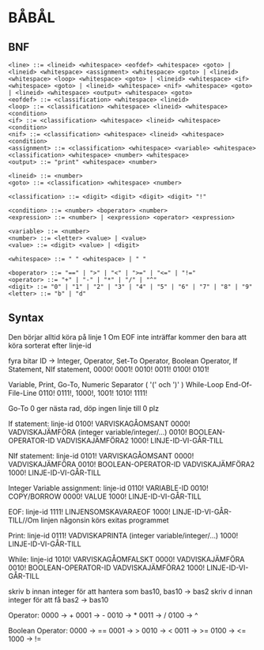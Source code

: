 # BÅBÅL
## BNF
```<program> ::= <line> | <line> "\n" <program>
<line> ::= <lineid> <whitespace> <eofdef> <whitespace> <goto> | <lineid> <whitespace> <assignment> <whitespace> <goto> | <lineid> <whitespace> <loop> <whitespace> <goto> | <lineid> <whitespace> <if> <whitespace> <goto> | <lineid> <whitespace> <nif> <whitespace> <goto> | <lineid> <whitespace> <output> <whitespace> <goto>
<eofdef> ::= <classification> <whitespace> <lineid>
<loop> ::= <classification> <whitespace> <lineid> <whitespace> <condition> 
<if> ::= <classification> <whitespace> <lineid> <whitespace> <condition> 
<nif> ::= <classification> <whitespace> <lineid> <whitespace> <condition> 
<assignment> ::= <classification> <whitespace> <variable> <whitespace> <classification> <whitespace> <number> <whitespace> 
<output> ::= "print" <whitespace> <number> 

<lineid> ::= <number>
<goto> ::= <classification> <whitespace> <number>

<classification> ::= <digit> <digit> <digit> <digit> "!"

<condition> ::= <number> <boperator> <number>
<expression> ::= <number> | <expression> <operator> <expression>

<variable> ::= <number>
<number> ::= <letter> <value> | <value>
<value> ::= <digit> <value> | <digit>

<whitespace> ::= " " <whitespace> | " "

<boperator> ::= "==" | ">" | "<" | ">=" | "<=" | "!="
<operator> ::= "+" | "-" | "*" | "/" | "^"
<digit> ::= "0" | "1" | "2" | "3" | "4" | "5" | "6" | "7" | "8" | "9"
<letter> ::= "b" | "d"

```
## Syntax
Den börjar alltid köra på linje 1
Om EOF inte inträffar kommer den bara att köra sorterat efter linje-id


fyra bitar ID -> 
Integer, Operator, Set-To Operator, Boolean Operator, If Statement, NIf statement, 
0000!    0001!     0010!            0011!             0100!         0101!

Variable,   Print,    Go-To,  Numeric Separator ( '(' och ')' )   While-Loop    End-Of-File-Line
0110!       0111!,    1000!,  1001!                               1010!         1111!

Go-To 0 ger nästa rad, döp ingen linje till 0 plz

If statement:
linje-id 0100! VARVISKAGÅOMSANT 0000! VADVISKAJÄMFÖRA (integer variable/integer/...) 0010! BOOLEAN-OPERATOR-ID VADVISKAJÄMFÖRA2 1000! LINJE-ID-VI-GÅR-TILL

NIf statement: 
linje-id 0101! VARVISKAGÅOMSANT 0000! VADVISKAJÄMFÖRA 0010! BOOLEAN-OPERATOR-ID VADVISKAJÄMFÖRA2  1000! LINJE-ID-VI-GÅR-TILL

Integer Variable assignment:
linje-id 0110! VARIABLE-ID 0010! COPY/BORROW 0000! VALUE 1000! LINJE-ID-VI-GÅR-TILL

EOF:
linje-id 1111! LINJENSOMSKAVARAEOF 1000! LINJE-ID-VI-GÅR-TILL//Om linjen någonsin körs exitas programmet

Print:
linje-id 0111! VADVISKAPRINTA (integer variable/integer/...) 1000! LINJE-ID-VI-GÅR-TILL

While:
linje-id 1010! VARVISKAGÅOMFALSKT 0000! VADVISKAJÄMFÖRA 0010! BOOLEAN-OPERATOR-ID VADVISKAJÄMFÖRA2 1000! LINJE-ID-VI-GÅR-TILL

skriv b innan integer för att hantera som bas10,  bas10 -> bas2
skriv d innan integer för att få bas2 -> bas10

Operator:
0000 -> +
0001 -> -
0010 -> *
0011 -> /
0100 -> ^

Boolean Operator:
0000 -> ==
0001 -> >
0010 -> <
0011 -> >= 
0100 -> <= 
1000 -> !=
